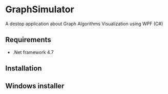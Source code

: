 # GraphSimulator
A destop application about Graph Algorithms Visualization using WPF (C#)

## Requirements
* .Net framework 4.7

## Installation

## Windows installer
